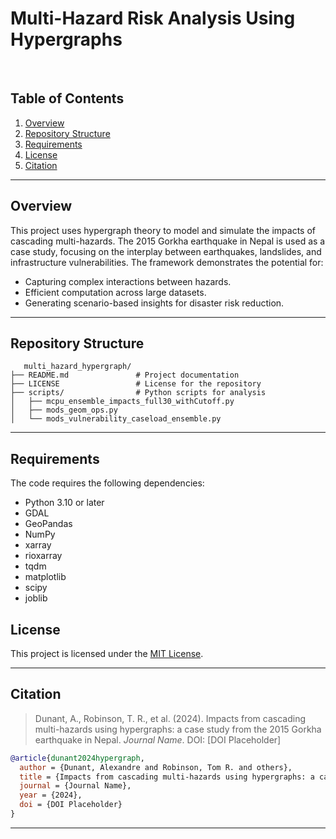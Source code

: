 # Multi-Hazard Risk Analysis Using Hypergraphs

 

## Table of Contents

1. [Overview](#overview)
2. [Repository Structure](#repository-structure)
3. [Requirements](#requirements)
4. [License](#license)
5. [Citation](#citation)

---

## Overview

This project uses hypergraph theory to model and simulate the impacts of cascading multi-hazards. The 2015 Gorkha earthquake in Nepal is used as a case study, focusing on the interplay between earthquakes, landslides, and infrastructure vulnerabilities. The framework demonstrates the potential for:

- Capturing complex interactions between hazards.
- Efficient computation across large datasets.
- Generating scenario-based insights for disaster risk reduction.

---

## Repository Structure

```plaintext
   multi_hazard_hypergraph/
├── README.md               # Project documentation
├── LICENSE                 # License for the repository
├── scripts/                # Python scripts for analysis
│   ├── mcpu_ensemble_impacts_full30_withCutoff.py
│   ├── mods_geom_ops.py
│   └── mods_vulnerability_caseload_ensemble.py

```

---

## Requirements

The code requires the following dependencies:

- Python 3.10 or later
- GDAL
- GeoPandas
- NumPy
- xarray
- rioxarray
- tqdm
- matplotlib
- scipy
- joblib


## License

This project is licensed under the [MIT License](LICENSE).

---

## Citation

> Dunant, A., Robinson, T. R., et al. (2024). Impacts from cascading multi-hazards using hypergraphs: a case study from the 2015 Gorkha earthquake in Nepal. *Journal Name*. DOI: [DOI Placeholder]

```bibtex
@article{dunant2024hypergraph,
  author = {Dunant, Alexandre and Robinson, Tom R. and others},
  title = {Impacts from cascading multi-hazards using hypergraphs: a case study from the 2015 Gorkha earthquake in Nepal},
  journal = {Journal Name},
  year = {2024},
  doi = {DOI Placeholder}
}
```

---

